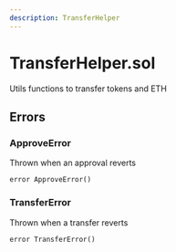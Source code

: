 ```yaml
---
description: TransferHelper
---
```


# TransferHelper.sol

Utils functions to transfer tokens and ETH





## Errors

### ApproveError

Thrown when an approval reverts

```solidity title="Solidity"
error ApproveError()
```





### TransferError

Thrown when a transfer reverts

```solidity title="Solidity"
error TransferError()
```
